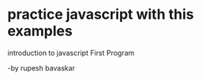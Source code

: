 # practice javascript with this examples
 introduction to javascript
 First Program






-by rupesh bavaskar
